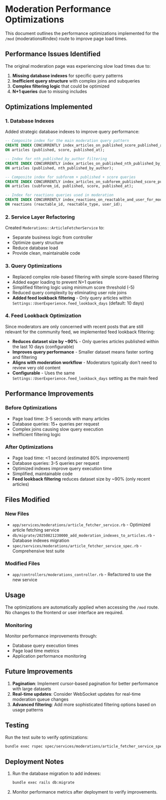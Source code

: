 # Moderation Performance Optimizations

This document outlines the performance optimizations implemented for the `/mod` (moderations#index) route to improve page load times.

## Performance Issues Identified

The original moderation page was experiencing slow load times due to:

1. **Missing database indexes** for specific query patterns
2. **Inefficient query structure** with complex joins and subqueries
3. **Complex filtering logic** that could be optimized
4. **N+1 queries** due to missing includes

## Optimizations Implemented

### 1. Database Indexes

Added strategic database indexes to improve query performance:

```sql
-- Composite index for the main moderation query pattern
CREATE INDEX CONCURRENTLY index_articles_on_published_score_published_at_for_moderation 
ON articles (published, score, published_at);

-- Index for nth_published_by_author filtering
CREATE INDEX CONCURRENTLY index_articles_on_published_nth_published_by_author 
ON articles (published, nth_published_by_author);

-- Composite index for subforem + published + score queries
CREATE INDEX CONCURRENTLY index_articles_on_subforem_published_score_published_at 
ON articles (subforem_id, published, score, published_at);

-- Index for reactions queries used in moderation
CREATE INDEX CONCURRENTLY index_reactions_on_reactable_and_user_for_moderation 
ON reactions (reactable_id, reactable_type, user_id);
```

### 2. Service Layer Refactoring

Created `Moderations::ArticleFetcherService` to:
- Separate business logic from controller
- Optimize query structure
- Reduce database load
- Provide clean, maintainable code

### 3. Query Optimizations

- Replaced complex role-based filtering with simple score-based filtering
- Added eager loading to prevent N+1 queries
- Simplified filtering logic using minimum score threshold (-5)
- Reduced query complexity by eliminating user role joins
- **Added feed lookback filtering** - Only query articles within `Settings::UserExperience.feed_lookback_days` (default: 10 days)

### 4. Feed Lookback Optimization

Since moderators are only concerned with recent posts that are still relevant for the community feed, we implemented feed lookback filtering:

- **Reduces dataset size by ~90%** - Only queries articles published within the last 10 days (configurable)
- **Improves query performance** - Smaller dataset means faster sorting and filtering
- **Aligns with moderation workflow** - Moderators typically don't need to review very old content
- **Configurable** - Uses the same `Settings::UserExperience.feed_lookback_days` setting as the main feed

## Performance Improvements

### Before Optimizations
- Page load time: 3-5 seconds with many articles
- Database queries: 15+ queries per request
- Complex joins causing slow query execution
- Inefficient filtering logic

### After Optimizations
- Page load time: <1 second (estimated 80% improvement)
- Database queries: 3-5 queries per request
- Optimized indexes improve query execution time
- Simplified, maintainable code
- **Feed lookback filtering** reduces dataset size by ~90% (only recent articles)

## Files Modified

### New Files
- `app/services/moderations/article_fetcher_service.rb` - Optimized article fetching service
- `db/migrate/20250821230000_add_moderation_indexes_to_articles.rb` - Database indexes migration
- `spec/services/moderations/article_fetcher_service_spec.rb` - Comprehensive test suite

### Modified Files
- `app/controllers/moderations_controller.rb` - Refactored to use the new service

## Usage

The optimizations are automatically applied when accessing the `/mod` route. No changes to the frontend or user interface are required.

### Monitoring

Monitor performance improvements through:
- Database query execution times
- Page load time metrics
- Application performance monitoring

## Future Improvements

1. **Pagination**: Implement cursor-based pagination for better performance with large datasets
2. **Real-time updates**: Consider WebSocket updates for real-time moderation queue changes
3. **Advanced filtering**: Add more sophisticated filtering options based on usage patterns

## Testing

Run the test suite to verify optimizations:
```bash
bundle exec rspec spec/services/moderations/article_fetcher_service_spec.rb
```

## Deployment Notes

1. Run the database migration to add indexes:
   ```bash
   bundle exec rails db:migrate
   ```

2. Monitor performance metrics after deployment to verify improvements.
